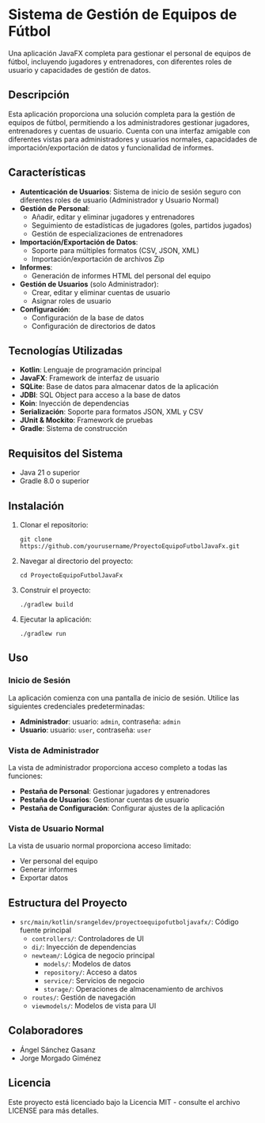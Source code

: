 # Sistema de Gestión de Equipos de Fútbol

Una aplicación JavaFX completa para gestionar el personal de equipos de fútbol, incluyendo jugadores y entrenadores, con diferentes roles de usuario y capacidades de gestión de datos.

## Descripción

Esta aplicación proporciona una solución completa para la gestión de equipos de fútbol, permitiendo a los administradores gestionar jugadores, entrenadores y cuentas de usuario. Cuenta con una interfaz amigable con diferentes vistas para administradores y usuarios normales, capacidades de importación/exportación de datos y funcionalidad de informes.

## Características

- **Autenticación de Usuarios**: Sistema de inicio de sesión seguro con diferentes roles de usuario (Administrador y Usuario Normal)
- **Gestión de Personal**:
  - Añadir, editar y eliminar jugadores y entrenadores
  - Seguimiento de estadísticas de jugadores (goles, partidos jugados)
  - Gestión de especializaciones de entrenadores
- **Importación/Exportación de Datos**:
  - Soporte para múltiples formatos (CSV, JSON, XML)
  - Importación/exportación de archivos Zip
- **Informes**:
  - Generación de informes HTML del personal del equipo
- **Gestión de Usuarios** (solo Administrador):
  - Crear, editar y eliminar cuentas de usuario
  - Asignar roles de usuario
- **Configuración**:
  - Configuración de la base de datos
  - Configuración de directorios de datos

## Tecnologías Utilizadas

- **Kotlin**: Lenguaje de programación principal
- **JavaFX**: Framework de interfaz de usuario
- **SQLite**: Base de datos para almacenar datos de la aplicación
- **JDBI**: SQL Object para acceso a la base de datos
- **Koin**: Inyección de dependencias
- **Serialización**: Soporte para formatos JSON, XML y CSV
- **JUnit & Mockito**: Framework de pruebas
- **Gradle**: Sistema de construcción

## Requisitos del Sistema

- Java 21 o superior
- Gradle 8.0 o superior

## Instalación

1. Clonar el repositorio:
   ```
   git clone https://github.com/yourusername/ProyectoEquipoFutbolJavaFx.git
   ```

2. Navegar al directorio del proyecto:
   ```
   cd ProyectoEquipoFutbolJavaFx
   ```

3. Construir el proyecto:
   ```
   ./gradlew build
   ```

4. Ejecutar la aplicación:
   ```
   ./gradlew run
   ```

## Uso

### Inicio de Sesión

La aplicación comienza con una pantalla de inicio de sesión. Utilice las siguientes credenciales predeterminadas:
- **Administrador**: usuario: `admin`, contraseña: `admin`
- **Usuario**: usuario: `user`, contraseña: `user`

### Vista de Administrador

La vista de administrador proporciona acceso completo a todas las funciones:
- **Pestaña de Personal**: Gestionar jugadores y entrenadores
- **Pestaña de Usuarios**: Gestionar cuentas de usuario
- **Pestaña de Configuración**: Configurar ajustes de la aplicación

### Vista de Usuario Normal

La vista de usuario normal proporciona acceso limitado:
- Ver personal del equipo
- Generar informes
- Exportar datos

## Estructura del Proyecto

- `src/main/kotlin/srangeldev/proyectoequipofutboljavafx/`: Código fuente principal
  - `controllers/`: Controladores de UI
  - `di/`: Inyección de dependencias
  - `newteam/`: Lógica de negocio principal
    - `models/`: Modelos de datos
    - `repository/`: Acceso a datos
    - `service/`: Servicios de negocio
    - `storage/`: Operaciones de almacenamiento de archivos
  - `routes/`: Gestión de navegación
  - `viewmodels/`: Modelos de vista para UI

## Colaboradores

- Ángel Sánchez Gasanz
- Jorge Morgado Giménez

## Licencia

Este proyecto está licenciado bajo la Licencia MIT - consulte el archivo LICENSE para más detalles.
